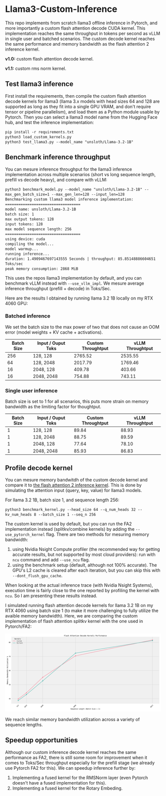 # Llama3-Custom-Inference
This repo implements from scratch llama3 offline inference in Pytorch, and more importantly a custom flash attention decode CUDA kernel.
This implementation reaches the same throughput in tokens per second as vLLM in single user and batched scenarios.
The custom decode kernel reaches the same performance and memory bandwidth as the flash attention 2 inference kernel.

**v1.0:** custom flash attention decode kernel.

**v1.1:** custom rms norm kernel.

## Test llama3 inference
First install the requirements, then compile the custom flash attention decode kernels for llama3 (llama 3.x models with head sizes 64 and 128 are supported as long as they fit into a single GPU VRAM, and don't require tensor or pipeline parallelism), and load them as a Python module usable by Pytorch. Then you can select a llama3 model name from the Hugging Face hub, and test the inference implementation:
```
pip install -r requirements.txt
python3 load_custom_kernels.py
python3 test_llama3.py --model_name "unsloth/Llama-3.2-1B"
```

## Benchmark inference throughput
You can mesure inference throughput for the llama3 inference implementation across multiple scenarios (short vs long sequence length, prefill vs decode heavy), and compare with vLLM:
```
python3 benchmark_model.py --model_name "unsloth/Llama-3.2-1B" --max_gen_batch_size=1 --max_gen_len=128 --input_len=128
Benchmarking custom llama3 model inference implementation:
==================================
model name: unsloth/Llama-3.2-1B
batch size: 1
max output tokens: 128
input tokens: 128
max model sequence length: 256
==================================
using device: cuda
compiling the model...
model warmup...
running inference...
duration: 1.4909467697143555 Seconds | throughput: 85.85148886604651 Toks/sec
peak memory consumption: 2868 MiB
```
This uses the repos llama3 implementation by default, and you can benchmark vLLM instead with ```--use_vllm_impl```.
We mesure average inference throughput (prefill + decode) in Toks/Sec.

Here are the results I obtained by running llama 3.2 1B locally on my RTX 4060 GPU:

### Batched inference
We set the batch size to the max power of two that does not cause an OOM error (model weights + KV cache + activations).

| Batch Size    | Input / Ouput Toks | Custom Throughtput | vLLM Throughtput   |
| ------------- | ------------------ | ------------------ | ------------------ |
| 256           | 128, 128           | 2765.52            | 2535.55            |
| 64            | 128, 2048          | 2017.79            | 1769.46            |
| 16            | 2048, 128          | 409.78             | 403.66             |
| 16            | 2048, 2048         | 754.88             | 743.11             |

### Single user inference
Batch size is set to 1 for all scenarios, this puts more strain on memory bandwidth as the limiting factor for thoughtput.

| Batch Size    | Input / Ouput Toks | Custom Throughtput | vLLM Throughtput   |
| ------------- | ------------------ | ------------------ | ------------------ |
| 1             | 128, 128           | 89.84              | 88.93              |
| 1             | 128, 2048          | 88.75              | 89.59              |
| 1             | 2048, 128          | 77.64              | 78.10              |
| 1             | 2048, 2048         | 85.93              | 86.83              |

## Profile decode kernel
You can mesure memory bandwitdh of the custom decode kernel and compare it to [the flash attention 2 inference kernel](https://github.com/Dao-AILab/flash-attention?tab=readme-ov-file#22-optimize-for-inference). This is done by simulating the attention input (query, key, value) for llama3 models.

For llama 3.2 1B, batch size 1, and sequence length 256:
```
python3 benchmark_kernel.py --head_size 64 --q_num_heads 32 --kv_num_heads 8 --batch_size 1 --seq_n 256
```
The custom kernel is used by default, but you can run the FA2 implementation instead (splitkv/combine kernels) by adding the ```--use_pytorch_kernel``` flag.
There are two methods for mesuring memory bandwidth:
1) using Nvidia Nsight Compute profiler (the recommended way for getting accurate results, but not supported by most cloud providers): run with ```ncu``` command and add ```--use_ncu``` flag.
2) using the benchmark setup (default, although not 100% accurate). The GPU's L2 cache is cleared after each iteration, but you can skip this with ```--dont_flush_gpu_cache```.

When looking at the actual inference trace (with Nvidia Nsight Systems), execution time is fairly close to the one reported by profiling the kernel with ```ncu```. So I am presenting these results instead.

I simulated running flash attention decode kernels for llama 3.2 1B on my RTX 4060 using batch size 1 (to make it more challenging to fully utilize the avaible memory bandwidth). Here, we are comparing the custom implementation of flash attention splitkv kernel with the one used in Pytorch/FA2:

![alt text](./benchmark_results.png)

We reach similar memory bandwidth utilization across a variety of sequence lengths.

## Speedup opportunities
Although our custom inference decode kernel reaches the same performance as FA2, there is still some room for improvement when it comes to Toks/Sec throughput especially for the prefill stage (we already use Pytorch FA2 for this).
We can speedup inference further by:
1) Implementing a fused kernel for the RMSNorm layer (even Pytorch doesn't have a fused implementation for this).
2) Implementing a fused kernel for the Rotary Embeding.
